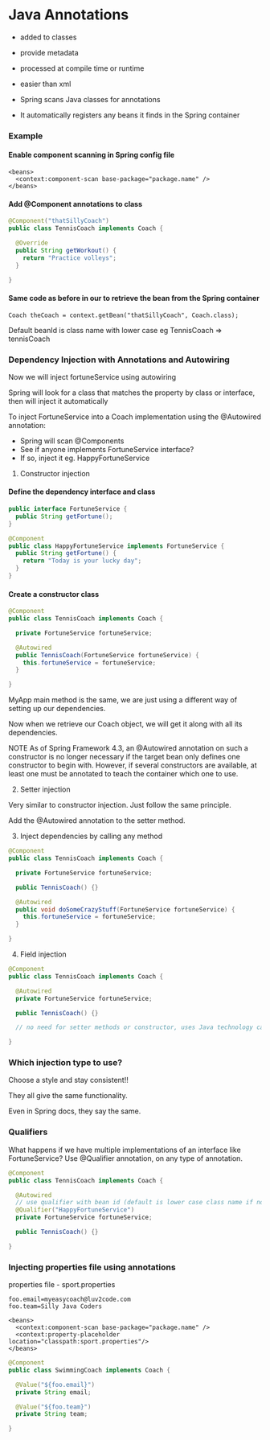 # Java Annotations

- added to classes
- provide metadata
- processed at compile time or runtime
- easier than xml

- Spring scans Java classes for annotations
- It automatically registers any beans it finds in the Spring container

### Example

#### Enable component scanning in Spring config file

```
<beans>
  <context:component-scan base-package="package.name" />
</beans>
```

#### Add @Component annotations to class

```java
@Component("thatSillyCoach")
public class TennisCoach implements Coach {

  @Override
  public String getWorkout() {
    return "Practice volleys";
  }

}
```

#### Same code as before in our  to retrieve the bean from the Spring container

```
Coach theCoach = context.getBean("thatSillyCoach", Coach.class);
```

Default beanId is class name with lower case eg TennisCoach => tennisCoach

### Dependency Injection with Annotations and Autowiring

Now we will inject fortuneService using autowiring

Spring will look for a class that matches the property by class or interface, then will inject it automatically

To inject FortuneService into a Coach implementation using the @Autowired annotation:
- Spring will scan @Components
- See if anyone implements FortuneService interface?
- If so, inject it eg. HappyFortuneService

1. Constructor injection

#### Define the dependency interface and class

```java
public interface FortuneService {
  public String getFortune();
}

@Component
public class HappyFortuneService implements FortuneService {
  public String getFortune() {
    return "Today is your lucky day";
  }
}
```

#### Create a constructor class

```java
@Component
public class TennisCoach implements Coach {

  private FortuneService fortuneService;

  @Autowired
  public TennisCoach(FortuneService fortuneService) {
    this.fortuneService = fortuneService;
  }

}
```

MyApp main method is the same, we are just using a different way of setting up our dependencies.

Now when we retrieve our Coach object, we will get it along with all its dependencies.

NOTE As of Spring Framework 4.3, an @Autowired annotation on such a constructor is no longer necessary if the target bean only defines one constructor to begin with. However, if several constructors are available, at least one must be annotated to teach the container which one to use.


2. Setter injection

Very similar to constructor injection. Just follow the same principle.

Add the @Autowired annotation to the setter method.

3. Inject dependencies by calling any method

```java
@Component
public class TennisCoach implements Coach {

  private FortuneService fortuneService;

  public TennisCoach() {}

  @Autowired
  public void doSomeCrazyStuff(FortuneService fortuneService) {
    this.fortuneService = fortuneService;
  }

}
```

4. Field injection

```java
@Component
public class TennisCoach implements Coach {

  @Autowired
  private FortuneService fortuneService;

  public TennisCoach() {}

  // no need for setter methods or constructor, uses Java technology called reflections and does it automatically

}
```

### Which injection type to use?

Choose a style and stay consistent!!

They all give the same functionality.

Even in Spring docs, they say the same.


### Qualifiers

What happens if we have multiple implementations of an interface like FortuneService?
Use @Qualifier annotation, on any type of annotation.

```java
@Component
public class TennisCoach implements Coach {

  @Autowired
  // use qualifier with bean id (default is lower case class name if nothing specified)
  @Qualifier("HappyFortuneService")
  private FortuneService fortuneService;

  public TennisCoach() {}

}
```

### Injecting properties file using annotations

properties file - sport.properties
```
foo.email=myeasycoach@luv2code.com
foo.team=Silly Java Coders
```

```
<beans>
  <context:component-scan base-package="package.name" />
  <context:property-placeholder location="classpath:sport.properties"/>
</beans>
```

```java
@Component
public class SwimmingCoach implements Coach {

  @Value("${foo.email}")
  private String email;

  @Value("${foo.team}")
  private String team;

}
```
